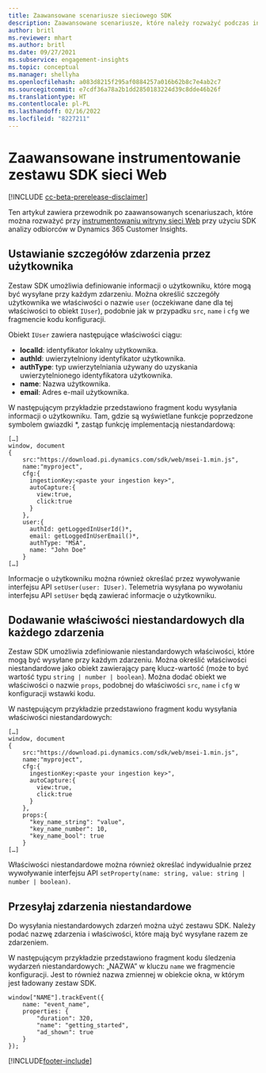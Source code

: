 ```yaml
---
title: Zaawansowane scenariusze sieciowego SDK
description: Zaawansowane scenariusze, które należy rozważyć podczas instrumentowania witryny sieci Web za pomocą zestawu SDK.
author: britl
ms.reviewer: mhart
ms.author: britl
ms.date: 09/27/2021
ms.subservice: engagement-insights
ms.topic: conceptual
ms.manager: shellyha
ms.openlocfilehash: a083d8215f295af0884257a016b62b8c7e4ab2c7
ms.sourcegitcommit: e7cdf36a78a2b1dd2850183224d39c8dde46b26f
ms.translationtype: HT
ms.contentlocale: pl-PL
ms.lasthandoff: 02/16/2022
ms.locfileid: "8227211"
---
```

# <a name="advanced-web-sdk-instrumentation"></a>Zaawansowane instrumentowanie zestawu SDK sieci Web

[!INCLUDE [cc-beta-prerelease-disclaimer](includes/cc-beta-prerelease-disclaimer.md)]

Ten artykuł zawiera przewodnik po zaawansowanych scenariuszach, które można rozważyć przy [instrumentowaniu witryny sieci Web](instrument-website.md) przy użyciu SDK analizy odbiorców w Dynamics 365 Customer Insights.

## <a name="setting-user-details-for-your-event"></a>Ustawianie szczegółów zdarzenia przez użytkownika

Zestaw SDK umożliwia definiowanie informacji o użytkowniku, które mogą być wysyłane przy każdym zdarzeniu. Można określić szczegóły użytkownika we właściwości o nazwie `user` (oczekiwane dane dla tej właściwości to obiekt `IUser`), podobnie jak w przypadku `src`, `name` i `cfg` we fragmencie kodu konfiguracji.

Obiekt `IUser` zawiera następujące właściwości ciągu:

- **localId**: identyfikator lokalny użytkownika.
- **authId**: uwierzytelniony identyfikator użytkownika.
- **authType**: typ uwierzytelniania używany do uzyskania uwierzytelnionego identyfikatora użytkownika.
- **name**: Nazwa użytkownika.
- **email**: Adres e-mail użytkownika.

W następującym przykładzie przedstawiono fragment kodu wysyłania informacji o użytkowniku. Tam, gdzie są wyświetlane funkcje poprzedzone symbolem gwiazdki *, zastąp funkcję implementacją niestandardową:

```
[…]
window, document
{
    src:"https://download.pi.dynamics.com/sdk/web/msei-1.min.js",
    name:"myproject",
    cfg:{
      ingestionKey:<paste your ingestion key>",
      autoCapture:{
        view:true,
        click:true
      }
    },
    user:{
      authId: getLoggedInUserId()*,
      email: getLoggedInUserEmail()*,
      authType: "MSA",
      name: "John Doe"
    }
[…]
```

Informacje o użytkowniku można również określać przez wywoływanie interfejsu API `setUser(user: IUser)`. Telemetria wysyłana po wywołaniu interfejsu API `setUser` będą zawierać informacje o użytkowniku.

## <a name="adding-custom-properties-for-each-event"></a>Dodawanie właściwości niestandardowych dla każdego zdarzenia

Zestaw SDK umożliwia zdefiniowanie niestandardowych właściwości, które mogą być wysyłane przy każdym zdarzeniu. Można określić właściwości niestandardowe jako obiekt zawierający parę klucz-wartość (może to być wartość typu `string | number | boolean`). Można dodać obiekt we właściwości o nazwie `props`, podobnej do właściwości `src`, `name` i `cfg` w konfiguracji wstawki kodu.

W następującym przykładzie przedstawiono fragment kodu wysyłania właściwości niestandardowych:

```
[…]
window, document
{
    src:"https://download.pi.dynamics.com/sdk/web/msei-1.min.js",
    name:"myproject",
    cfg:{
      ingestionKey:<paste your ingestion key>",
      autoCapture:{
        view:true,
        click:true
      }
    },
    props:{
      "key_name_string": "value",
      "key_name_number": 10,
      "key_name_bool": true
    }
[…]
```

Właściwości niestandardowe można również określać indywidualnie przez wywoływanie interfejsu API `setProperty(name: string, value: string | number | boolean)`.

## <a name="sending-custom-events"></a>Przesyłaj zdarzenia niestandardowe

Do wysyłania niestandardowych zdarzeń można użyć zestawu SDK. Należy podać nazwę zdarzenia i właściwości, które mają być wysyłane razem ze zdarzeniem.

W następującym przykładzie przedstawiono fragment kodu śledzenia wydarzeń niestandardowych: „NAZWA” w kluczu `name` we fragmencie konfiguracji. Jest to również nazwa zmiennej w obiekcie okna, w którym jest ładowany zestaw SDK.

```
window["NAME"].trackEvent({
    name: "event_name",
    properties: {
        "duration": 320,
        "name": "getting_started",
        "ad_shown": true
    }
});
```


[!INCLUDE[footer-include](../includes/footer-banner.md)]
